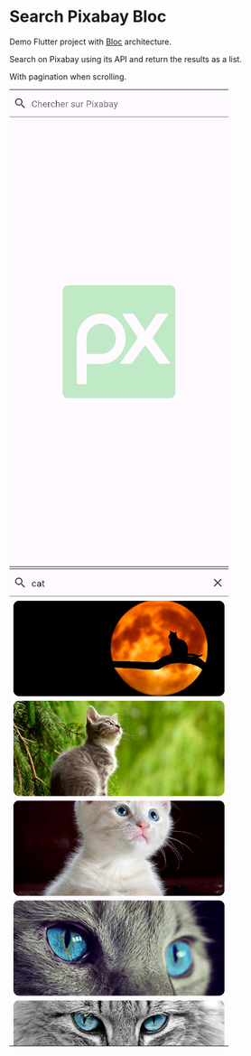 # Search Pixabay Bloc

Demo Flutter project with [Bloc](https://bloclibrary.dev/#/) architecture.

Search on Pixabay using its API and return the results as a list.

With pagination when scrolling.

![1705224000780](image/README/1705224000780.png) ![1705224054163](image/README/1705224054163.png)

